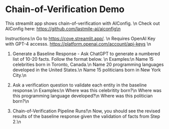 # Chain-of-Verification Demo

This streamlit app shows chain-of-verification with AIConfig. \n
Check out AIConfig here: https://github.com/lastmile-ai/aiconfig\n

Instructions:\n
Go to https://cove.streamlit.app/. \n
Requires OpenAI Key with GPT-4 accesss. https://platform.openai.com/account/api-keys \n

1. Generate a Baseline Response - Ask ChatGPT to generate a numbered list of 10-20 facts. Follow the format below. \n
Examples:\n
Name 15 celebrities born in Toronto, Canada.\n
Name 20 programming languages developed in the United States.\n
Name 15 politicians born in New York City.\n

3. Ask a verification question to validate each entity in the baseline response.\n
Examples:\n
Where was this celebritity born?\n
Where was this programming language developed?\n
Where was this politician born?\n

5. Chain-of-Verification Pipeline Runs!\n
Now, you should see the revised results of the baseline response given the validation of facts from Step 2.\n
